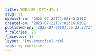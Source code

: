 ```yaml
---
title: 家事全般（立位・軽い）
slug: ut
updated-on: '2023-07-22T07:05:43.246Z'
created-on: '2023-07-22T07:02:16.620Z'
published-on: '2023-07-22T07:55:23.537Z'
f_calories: 26
f_minutes: 10
layout: '[my-exercise].html'
tags: my-exercise
---
```



